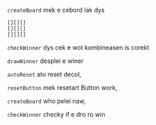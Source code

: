 ```createBoard``` mek e cebord lak dys
 ```
[][][]
[][][]
[][][]
```
```checkWinner``` dys cek e wot kombineasen is corekt

```drawWinner``` desplei e winer

```autoReset``` ato reset decol,

```resetButton``` mek resetart Button work,

```createBoard``` who pelei naw,

```checkWinner``` checky if e dro ro win
